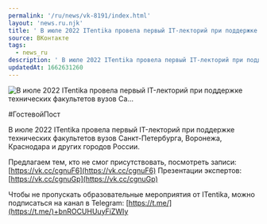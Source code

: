 ```yaml
---
permalink: '/ru/news/vk-8191/index.html'
layout: 'news.ru.njk'
title: ' В июле 2022 ITentika провела первый IT-лекторий при поддержке технических факультетов вузов Са…'
source: ВКонтакте
tags:
  - news_ru
description: ' В июле 2022 ITentika провела первый IT-лекторий при поддержке технических факультетов вузов Са…'
updatedAt: 1662631260
---
```

![ В июле 2022 ITentika провела первый IT-лекторий при поддержке технических факультетов вузов Са…](https://sun1-56.userapi.com/impg/S2Qc_5T3MiTZvyfg8CbhHADtT1Ts4DBIyCfhlQ/NGi0jIqIFNk.jpg?size=1000x625&quality=96&sign=285b94df3c47e06d36d363f80ebcc498&c_uniq_tag=wPEIRf8vcD-hIHTGefACpKoSstwd8MP1PPivSccINFo&type=album)

#ГостевойПост

В июле 2022 ITentika провела первый IT-лекторий при поддержке технических факультетов вузов Санкт-Петербурга, Воронежа, Краснодара и других городов России.

Предлагаем тем, кто не смог присутствовать, посмотреть записи: [https://vk.cc/cgnuF6](https://vk.cc/cgnuF6)
Презентации экспертов: [https://vk.cc/cgnuGp](https://vk.cc/cgnuGp)

Чтобы не пропускать образовательные мероприятия от ITentika, можно подписаться на канал в Telegram: [https://t.me/](https://t.me/)+bnROCUHUuyFiZWIy
